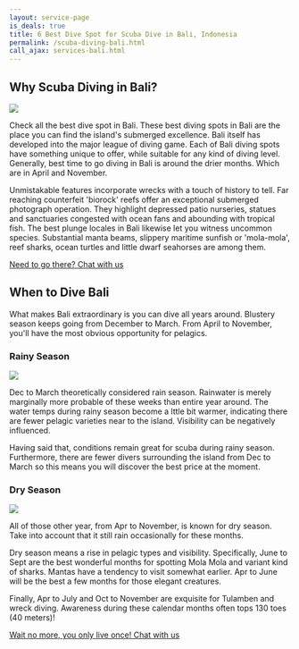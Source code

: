 ```yaml
---
layout: service-page
is_deals: true
title: 6 Best Dive Spot for Scuba Dive in Bali, Indonesia
permalink: /scuba-diving-bali.html
call_ajax: services-bali.html
---
```


## Why Scuba Diving in Bali?

<img class="img-responsive" src="{{site.url}}/images/spots/diving-in-bali.jpg" />

Check all the best dive spot in Bali. These best diving spots in Bali are the place you can find the island's submerged excellence. Bali itself has developed into the major league of diving game. Each of Bali diving spots have something unique to offer, while suitable for any kind of diving level. Generally, best time to go diving in Bali is around the drier months. Which are in April and November. 

Unmistakable features incorporate wrecks with a touch of history to tell. Far reaching counterfeit 'biorock' reefs offer an exceptional submerged photograph operation. They highlight depressed patio nurseries, statues and sanctuaries congested with ocean fans and abounding with tropical fish. The best plunge locales in Bali likewise let you witness uncommon species. Substantial manta beams, slippery maritime sunfish or 'mola-mola', reef sharks, ocean turtles and little dwarf seahorses are among them.

<a href="https://web.whatsapp.com/send?phone={{site.wa}}&text=Hi,%20E-Nyelam" class="cta--in--page">Need to go there? Chat with us</a>

## When to Dive Bali

What makes Bali extraordinary is you can dive all years around. Blustery season keeps going from December to March. From April to November, you'll have the most obvious opportunity for pelagics.

### Rainy Season

<img class="img-responsive" src="https://www.intrepidtravel.com/sites/intrepid/files/styles/low-quality/public/elements/product/hero/TIKI_Indonesia_Rice-terrace-walk_traveller_584283820.jpg" />

Dec to March theoretically considered rain season. Rainwater is merely marginally more probable of these weeks than entire year around. The water temps during rainy season become a lttle bit warmer, indicating there are fewer pelagic varieties near to the island. Visibility can be negatively influenced.

Having said that, conditions remain great for scuba during rainy season. Furthermore, there are fewer divers surrounding the island from Dec to March so this means you will discover the best price at the moment.

### Dry Season

<img class="img-responsive" src="https://seasonsyear.com/sites/default/files/images/asia/Indonesia-summer-1.jpg" />

All of those other year, from Apr to November, is known for dry season. Take into account that it still rain occasionally for these months.

Dry season means a rise in pelagic types and visibility. Specifically, June to Sept are the best wonderful months for spotting Mola Mola and variant kind of sharks. Mantas have a tendency to visit somewhat earlier. Apr to June will be the best a few months for those elegant creatures.

Finally, Apr to July and Oct to November are exquisite for Tulamben and wreck diving. Awareness during these calendar months often tops 130 toes (40 meters)!

<a href="https://web.whatsapp.com/send?phone={{site.wa}}&text=Hi,%20E-Nyelam" class="cta--in--page">Wait no more, you only live once! Chat with us</a>
